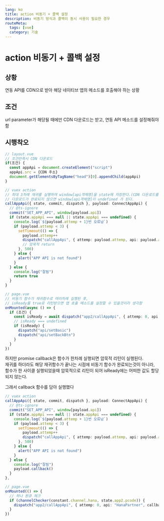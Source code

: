 ```yaml
---
lang: ko
title: action 비동기 + 콜백 설정
description: 비동기 방식과 콜백이 동시 사용이 필요한 경우
routeMeta:
  tags: [vue]
  category: 기술
---
```


# action 비동기 + 콜백 설정

## 상황

연동 API를 CDN으로 받아 해당 네이티브 앱의 메소드를 호출해야 하는 상황

## 조건

url parameter가 해당될 때에만 CDN 다운로드는 받고, 연동 API 메소드를 설정해줘야함

## 시행착오

```ts
// layout.vue
// 조건만족시 CDN 다운로드
if(조건) {
  const appApi = document.createElement("script")
  appApi.src = {CDN 주소}
  document.getElementsByTagName("head")[0].appendChild(appApi)
}

// vuex action
// 최대 3차례 재귀를 실행하여 window[api객체명]을 state에 저장한다.(CDN 다운로드를 기다림)
// 다운로드가 완료되지 않으면 window[api객체명]이 undefined 가 된다.
callAppApi({ state, commit, dispatch }, payload: ConnectAppApi) {
  // @ts-ignore
  commit("SET_APP_API", window[payload.api])
  if (state.appApi === null || state.appApi === undefined) {
    console.log(`${payload.attemp + 1}번 오류남`)
    if (payload.attemp < 3) {
      setTimeout(() => {
        payload.attemp++
        dispatch("callAppApi", { attemp: payload.attemp, api: payload.api})
        // 암묵적 return
      }, 500)
    } else {
      alert("APP API is not found")
    }
  } else {
    console.log("잘됨")
    return true
  }
}
```

```ts
// page.vue
// 비동기 함수가 재귀함수로 여러차례 실행된 후,
// isReady를 true로 리턴받으면 앱 호출 메소드를 설정할 수 있을것이라 생각함
onMounted(async () => {
  if (조건) {
    const isReady = await dispatch("app2/callAppApi", { attemp: 0, api: "API명" })
    // isReady === undefined
    if (isReady) {
      dispatch("api/setBasic")
      dispatch("api/setBackBtn")
    }
  }
})
```

하지만 promise callback은 함수가 한차례 실행되면 암묵적 리턴이 실행된다.  
재귀를 하더라도 해당 재귀함수가 끝나는 시점에 비동기 함수가 완료되는것이 아니라,  
함수가 한 사이클 실행되었을때 암묵적으로 리턴이 되어 isReady에는 어떠한 값도 할당되지 않는다.

그래서 callback 함수를 담아 실행했다

```ts
// vuex action
callAppApi({ state, commit, dispatch }, payload: ConnectAppApi) {
  // @ts-ignore
  commit("SET_APP_API", window[payload.api])
  if (state.appApi === null || state.appApi === undefined) {
    console.log(`${payload.attemp + 1}번 오류남`)
    if (payload.attemp < 3) {
      setTimeout(() => {
        payload.attemp++
        dispatch("callAppApi", { attemp: payload.attemp, api: payload.api, callback: payload.callback }) // 콜백함수까지 객체에 담아서 전달
      }, 500)
    } else {
      alert("APP API is not found")
    }
  } else {
    console.log("잘됨")
    payload.callback()
  }
},

// page.vue
onMounted(() => {
  // 하나 원큐 체크
  if (channelChecker(constant.channel.hana, state.app2.pcode)) {
    dispatch("app2/callAppApi", { attemp: 0, api: "HanaPartner", callback: callback })
  }
})
```
